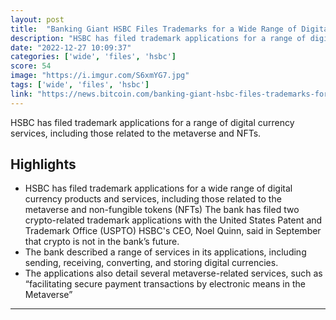 ```yaml
---
layout: post
title:  "Banking Giant HSBC Files Trademarks for a Wide Range of Digital Currency and Metaverse Products"
description: "HSBC has filed trademark applications for a range of digital currency services, including those related to the metaverse and NFTs."
date: "2022-12-27 10:09:37"
categories: ['wide', 'files', 'hsbc']
score: 54
image: "https://i.imgur.com/S6xmYG7.jpg"
tags: ['wide', 'files', 'hsbc']
link: "https://news.bitcoin.com/banking-giant-hsbc-files-trademarks-for-a-wide-range-of-digital-currency-and-metaverse-products/"
---
```


HSBC has filed trademark applications for a range of digital currency services, including those related to the metaverse and NFTs.

## Highlights

- HSBC has filed trademark applications for a wide range of digital currency products and services, including those related to the metaverse and non-fungible tokens (NFTs) The bank has filed two crypto-related trademark applications with the United States Patent and Trademark Office (USPTO) HSBC's CEO, Noel Quinn, said in September that crypto is not in the bank’s future.
- The bank described a range of services in its applications, including sending, receiving, converting, and storing digital currencies.
- The applications also detail several metaverse-related services, such as “facilitating secure payment transactions by electronic means in the Metaverse”

---
